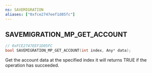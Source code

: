 ```yaml
---
ns: SAVEMIGRATION
aliases: ["0xfce2747eef1d05fc"]
---
```

## SAVEMIGRATION_MP_GET_ACCOUNT

```c
// 0xFCE2747EEF1D05FC
bool SAVEMIGRATION_MP_GET_ACCOUNT(int index, Any* data);
```

Get the account data at the specified index it will returns TRUE if the operation has succeeded.

